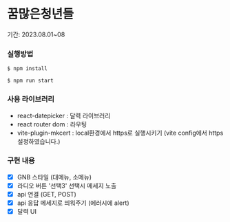 # 꿈많은청년들

기간: 2023.08.01~08

### 실행방법

```
$ npm install
```

```
$ npm run start
```

### 사용 라이브러리

- react-datepicker : 달력 라이브러리
- react router dom : 라우팅
- vite-plugin-mkcert : local환경에서 https로 실행시키기 (vite config에서 https 설정하였습니다.)

### 구현 내용

- [x] GNB 스타일 (대메뉴, 소메뉴)
- [x] 라디오 버튼 '선택3' 선택시 메세지 노출
- [x] api 연결 (GET, POST)
- [x] api 응답 메세지로 띄워주기 (에러시에 alert)
- [x] 달력 UI
